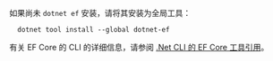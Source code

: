 如果尚未 `dotnet ef` 安装，请将其安装为全局工具：

```dotnetcli
  dotnet tool install --global dotnet-ef
```

有关 EF Core 的 CLI 的详细信息，请参阅 [.Net CLI 的 EF Core 工具引用](/ef/core/miscellaneous/cli/dotnet)。